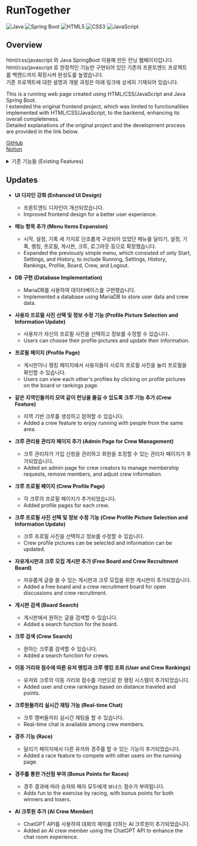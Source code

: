 # RunTogether
![Java](https://img.shields.io/badge/Java-ED8B00?style=for-the-badge&logo=java&logoColor=white)
![Spring Boot](https://img.shields.io/badge/Spring%20Boot-6DB33F?style=for-the-badge&logo=spring-boot&logoColor=white)
![HTML5](https://img.shields.io/badge/HTML5-E34F26?style=for-the-badge&logo=html5&logoColor=white)
![CSS3](https://img.shields.io/badge/CSS3-1572B6?style=for-the-badge&logo=css3&logoColor=white)
![JavaScript](https://img.shields.io/badge/JavaScript-F7DF1E?style=for-the-badge&logo=javascript&logoColor=black)

## Overview
html/css/javascript 와 Java SpringBoot 이용해 만든 런닝 웹페이지입니다.  
html/css/javascript 로 한정적인 기능만 구현되어 있던 기존의 프론트엔드 프로젝트를 백엔드까지 확장시켜 완성도를 높였습니다.  
기존 프로젝트에 대한 설명과 개발 과정은 아래 링크에 상세히 기재되어 있습니다.    

This is a running web page created using HTML/CSS/JavaScript and Java Spring Boot.  
I extended the original frontend project, which was limited to functionalities implemented with HTML/CSS/JavaScript, to the backend, enhancing its overall completeness.  
Detailed explanations of the original project and the development process are provided in the link below.  
  
[GitHub](https://github.com/pishonn/Web-Programing-Team-10)  
[Notion](https://tar-beast-134.notion.site/a69a754afce0477baeaca68326450183)  
<details>
  <summary>기존 기능들 (Existing Features)</summary>
  
  ### <sub>사용자 위치 표시 (Displaying User Location)</sub>
  <sub>- Google Maps API를 사용하여 사용자 위치와 지도 정보를 받아옵니다.</sub>
  <sub>- Fetch user location and map data using Google Maps API.</sub>

  ### <sub>주변 장소 안내 (Nearby Places Guidance)</sub>
  <sub>- Google Maps API가 제공하는 Places API의 함수들을 이용해서 사용자 위치 주변의 장소들을 가까운 순으로 배열하고 안내합니다.</sub>
  <sub>- Display nearby places sorted by proximity using functions provided by Google Maps API's Places API.</sub>

  ### <sub>사용자 설정 (User Settings)</sub>
  <sub>- 사용자는 자신이 원하는 반경, 원하는 장소 등을 사용자 설정을 통해 선택할 수 있고 설정한 옵션에 따라 자동으로 근처의 목적지를 배정받게 됩니다.</sub>
  <sub>- Users can select desired radius and types of places through user settings, and receive nearby destinations based on the selected options.</sub>

  ### <sub>수동 모드 (Manual Mode)</sub>
  <sub>- 수동 모드를 선택하게 되면, 자신이 원하는 목적지를 직접 입력할 수 있습니다.</sub>
  <sub>- Users can enter desired destinations manually in manual mode.</sub>

  ### <sub>달리기 모드 (Running Mode)</sub>
  <sub>- 시작 페이지로 들어가 원하는 목적지에서 버튼을 누르면 네이버 스키마 링크를 통해 도보 안내 페이지가 열리고 시간 제한이 시작됩니다.</sub>
  <sub>- Enter the start page, select the desired destination, and click the start button to open the walking guidance page via Naver Schema Link and start the countdown timer.</sub>

  ### <sub>도착 검증 (Arrival Verification)</sub>
  <sub>- 목적지에 이동 후, 도착 버튼을 누르면 현재 사용자의 위치와 목적지 사이의 직선 거리를 계산하여 도착 여부를 검증합니다.</sub>
  <sub>- After moving to the destination, click the arrival button to calculate the straight-line distance between the user's current location and the destination to verify arrival.</sub>

  ### <sub>점수 부여 (Scoring)</sub>
  <sub>- 사용자가 달린 거리, 남은 시간에 따라 가산점이 부여됩니다.</sub>
  <sub>- Bonus points are awarded based on the distance run and the remaining time.</sub>

  ### <sub>기록 페이지 (Record Page)</sub>
  <sub>- 기록 페이지에서 날짜에 따라 이동한 장소들과 점수 내역 등을 확인할 수 있습니다.</sub>
  <sub>- View traveled places and score history by date on the record page.</sub>
  
</details>  


## Updates

- **UI 디자인 강화 (Enhanced UI Design)**
  - 프론트엔드 디자인이 개선되었습니다.
  - Improved frontend design for a better user experience.
    
- **메뉴 항목 추가 (Menu Items Expansion)**
  - 시작, 설정, 기록 세 가지로 단조롭게 구성되어 있었던 메뉴를 달리기, 설정, 기록, 랭킹, 프로필, 게시판, 크루, 로그아웃 등으로 확장했습니다.
  - Expanded the previously simple menu, which consisted of only Start, Settings, and History, to include Running, Settings, History, Rankings, Profile, Board, Crew, and Logout.

- **DB 구현 (Database Implementation)**
  - MariaDB를 사용하여 데이터베이스를 구현했습니다.
  - Implemented a database using MariaDB to store user data and crew data.

- **사용자 프로필 사진 선택 및 정보 수정 기능 (Profile Picture Selection and Information Update)**
  - 사용자가 자신의 프로필 사진을 선택하고 정보를 수정할 수 있습니다.
  - Users can choose their profile pictures and update their information.

- **프로필 페이지 (Profile Page)**
  - 게시판이나 랭킹 페이지에서 사용자들이 서로의 프로필 사진을 눌러 프로필을 확인할 수 있습니다.
  - Users can view each other's profiles by clicking on profile pictures on the board or rankings page.

- **같은 지역인들끼리 모여 같이 런닝을 즐길 수 있도록 크루 기능 추가 (Crew Feature)**
  - 지역 기반 크루를 생성하고 참여할 수 있습니다.
  - Added a crew feature to enjoy running with people from the same area.

- **크루 관리용 관리자 페이지 추가 (Admin Page for Crew Management)**
  - 크루 관리자가 가입 신청을 관리하고 회원을 조정할 수 있는 관리자 페이지가 추가되었습니다.
  - Added an admin page for crew creators to manage membership requests, remove members, and adjust crew information.

- **크루 프로필 페이지 (Crew Profile Page)**
  - 각 크루의 프로필 페이지가 추가되었습니다.
  - Added profile pages for each crew.

- **크루 프로필 사진 선택 및 정보 수정 기능 (Crew Profile Picture Selection and Information Update)**
  - 크루 프로필 사진을 선택하고 정보를 수정할 수 있습니다.
  - Crew profile pictures can be selected and information can be updated.

- **자유게시판과 크루 모집 게시판 추가 (Free Board and Crew Recruitment Board)**
  - 자유롭게 글을 쓸 수 있는 게시판과 크루 모집을 위한 게시판이 추가되었습니다.
  - Added a free board and a crew recruitment board for open discussions and crew recruitment.

- **게시판 검색 (Board Search)**
  - 게시판에서 원하는 글을 검색할 수 있습니다.
  - Added a search function for the board.

- **크루 검색 (Crew Search)**
  - 원하는 크루를 검색할 수 있습니다.
  - Added a search function for crews.

- **이동 거리와 점수에 따른 유저 랭킹과 크루 랭킹 조회 (User and Crew Rankings)**
  - 유저와 크루의 이동 거리와 점수를 기반으로 한 랭킹 시스템이 추가되었습니다.
  - Added user and crew rankings based on distance traveled and points.

- **크루원들끼리 실시간 채팅 가능 (Real-time Chat)**
  - 크루 멤버들끼리 실시간 채팅을 할 수 있습니다.
  - Real-time chat is available among crew members.

- **경주 기능 (Race)**
  - 달리기 페이지에서 다른 유저와 경주를 할 수 있는 기능이 추가되었습니다.
  - Added a race feature to compete with other users on the running page.

- **경주를 통한 가산점 부여 (Bonus Points for Races)**
  - 경주 결과에 따라 승자와 패자 모두에게 보너스 점수가 부여됩니다.
  - Adds fun to the exercise by racing, with bonus points for both winners and losers.

- **AI 크루원 추가 (AI Crew Member)**
  - ChatGPT API를 사용하여 대화의 재미를 더하는 AI 크루원이 추가되었습니다.
  - Added an AI crew member using the ChatGPT API to enhance the chat room experience.





